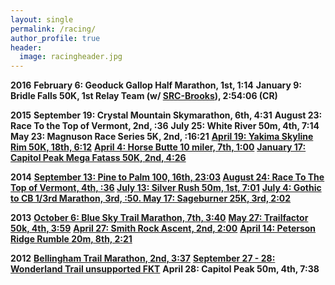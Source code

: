 ```yaml
---
layout: single
permalink: /racing/
author_profile: true
header: 
  image: racingheader.jpg
---
```


<strong>2016</strong>
<strong>February 6: Geoduck Gallop Half Marathon, 1st, 1:14</strong>
<strong> January 9: Bridle Falls 50K, 1st Relay Team (w/ <a href="http://seattlerunningclub.org/wordpress/2016-srcbrooks-team/">SRC-Brooks</a>), 2:54:06 (CR)</strong>

<strong>2015</strong>
<strong>September 19: Crystal Mountain Skymarathon, 6th, 4:31</strong>
<strong>August 23: Race To the Top of Vermont, 2nd, :36</strong>
<strong>July 25: White River 50m, 4th, 7:14
</strong><strong>May 23: Magnuson Race Series 5K, 2nd, :16:21</strong>
<a href="https://beyondtheranges.wordpress.com/2015/04/26/yakima-50k-mt-adams-double/"><strong>April 19: Yakima Skyline Rim 50K, 18th, 6:12</strong></a>
<a href="https://beyondtheranges.wordpress.com/2015/04/26/yakima-50k-mt-adams-double/"><strong>April 4: Horse Butte 10 miler, 7th, 1:00</strong></a>
<strong><a href="https://beyondtheranges.wordpress.com/2015/01/27/yakima-and-umtanum-creek-canyon/">January 17: Capitol Peak Mega Fatass 50K, 2nd, 4:26</a></strong>

<strong>2014</strong>
<strong><a href="http://beyondtheranges.wordpress.com/2014/09/20/pine-to-palm-100/">September 13: Pine to Palm 100, 16th, 23:03</a>
</strong><strong><a href="http://beyondtheranges.wordpress.com/2014/09/08/august-come-and-gone/">August 24: Race To The Top of Vermont, 4th, :36</a>
</strong><a href="http://beyondtheranges.wordpress.com/2014/07/31/leadville-silver-rush-50/"><strong>July 13: Silver Rush 50m, 1st, 7:01</strong></a>
<a href="http://beyondtheranges.wordpress.com/2014/07/08/running-back-in-the-butte/"><strong>July 4: Gothic to CB 1/3rd Marathon, 3rd, :50. </strong></a>
<strong><a href="http://beyondtheranges.wordpress.com/2014/05/19/2014-sageburner-25k/">May 17: Sageburner 25K, 3rd, 2:02</a></strong>

<strong>2013</strong>
<strong><a href="http://beyondtheranges.wordpress.com/2013/10/15/shoulder-season/">October 6: Blue Sky Trail Marathon, 7th, 3:40</a></strong>
<strong><a href="http://beyondtheranges.wordpress.com/2013/06/25/recent-racing/">May 27: Trailfactor 50k, 4th, 3:59</a></strong>
<strong> <a href="http://beyondtheranges.wordpress.com/2013/06/25/recent-racing/">April 27: Smith Rock Ascent, 2nd, 2:00</a></strong>
<strong> <a href="http://beyondtheranges.wordpress.com/2013/04/25/peterson-ridge-rumble-20-8th-221-1800/">April 14: Peterson Ridge Rumble 20m, 8th, 2:21</a></strong>

<strong>2012</strong>
<strong><a href="http://beyondtheranges.wordpress.com/2012/11/17/bellingham-trail-marathon-2nd-337-5000/">Bellingham Trail Marathon, 2nd, 3:37</a></strong>
<strong><a href="http://beyondtheranges.wordpress.com/2012/10/01/wonderland-trail-fkt-927-928/">September 27 - 28: Wonderland Trail unsupported FKT</a></strong>
<strong>April 28: Capitol Peak 50m, 4th, 7:38</strong>